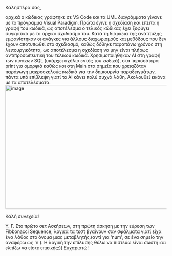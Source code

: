 Καλησπέρα σας,

αρχικά ο κώδικας γράφτηκε σε VS Code και τα UML διαγράμματα γίνανε με το πρόγραμμα Visual Paradigm. Πρώτα έγινε η σχεδίαση
και έπειτα η γραφή του κωδικά, ως αποτέλεσμα ο τελικός κώδικας έχει ξεφύγει συγκριτικά με το αρχικό σχεδιασμό του. Κατά τη διάρκεια
της ανάπτυξης εμφανίστηκαν οι ανάγκες για άλλους διαχωρισμούς και μεθόδους που δεν έχουν αποτυπωθεί στο σχεδιασμό, καθώς δόθηκε παραπάνω
χρόνος στη λειτουργικότητα, ως αποτέλεσμα η σχεδίαση να μην είναι πλήρως αντιπροσωπευτική του τελικού κωδικά. Χρησιμοποιήθηκαν AI στη γραφή των πινάκων SQL
(υπάρχει σχόλιο εντός του κωδικά), στα περισσότερα print για ομορφιά καθώς και στη Main στα σημεία που χρειαζόταν παράγωγη μακροσκελούς κωδικά για την δημιουργία παραδειγμάτων, πάντα
υπό επίβλεψη γιατί το AI κάνει πολύ συχνά λάθη. Ακολουθεί εικόνα με τα αποτελέσματα.
<img width="678" height="388" alt="image" src="https://github.com/user-attachments/assets/c769c6a2-f511-4784-afb4-b7db04f99aa5" />


Καλή συνεχεία!

Υ. Γ. Στο πρώτο σετ Ασκήσεων, στη πρώτη άσκηση με την εύρεση των Fibbonacci Sequence, λογικά τα τεστ βγαίνουν σαν σφάλματα γιατί είχα ένα λάθος στο όνομα μιας
μεταβλητής.(αντί για 'num', σε ένα σημείο την αναφέρω ως 'n'). Η λογική την επίλυσης θέλω να πιστεύω είναι σωστή και ελπίζω να είστε επιεικής:)) Ευχαριστώ!
